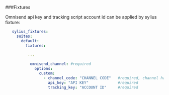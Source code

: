 ###Fixtures

Omnisend api key and tracking script account id can be applied by sylius fixture:

```yaml
   sylius_fixtures:
     suites:
       default:
         fixtures:
          
          ...

           omnisend_channel: #required
             options:
               custom:
                 - channel_code: "CHANNEL CODE"   #required, channel has to be created before
                   api_key: "API KEY"             #required
                   tracking_key: "ACCOUNT ID"     #required
```

